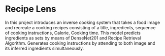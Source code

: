 # Recipe Lens

 In this project introduces an inverse cooking system that takes a food image and recreate a cooking recipes consisting of a title, ingredients, sequence of cooking instructions, Calorie, Cooking time. This model predicts ingredients as sets by means of DenseNet201 and Recipe Retrieval Algorithm. Generates cooking instructions by attending to both image and its inferred ingredients simultaneously.

